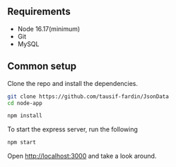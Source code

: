 ## Requirements

- Node 16.17(minimum)
- Git
- MySQL

## Common setup

Clone the repo and install the dependencies.

```bash
git clone https://github.com/tausif-fardin/JsonData
cd node-app
```

```bash
npm install
```

To start the express server, run the following

```bash
npm start
```

Open [http://localhost:3000](http://localhost:3000) and take a look around.

